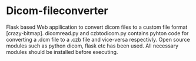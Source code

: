 # Dicom-fileconverter

Flask based Web appilication to convert dicom files to a custom file format [crazy-bitmap].
dicomread.py and czbtodicom.py contains pyhton code for converting a .dcm file to a .czb file and vice-versa respectivly.
Open source modules such as python dicom, flask etc has been used.
All necessary modules should be installed before executing.


